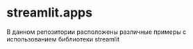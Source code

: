 # streamlit.apps
В данном репозитории расположены различные примеры с использованием библиотеки streamlit
